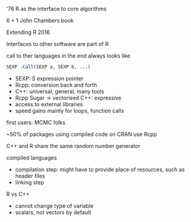 '76 R as the interface to core algorithms

6 + 1 John Chambers book

Extending R 2016

Interfaces to other software are part of R

call to ther languages in the end always looks like

```r
SEXP .Call(SEXP a, SEXP b, ...)
```

- SEXP: S expression pointer
- Rcpp: conversion back and forth
- C++: universal, general, many tools
- Rcpp Sugar -> vectorised C++: expressive
- access to external libraries
- speed gains mainly for loops, function calls

first users: MCMC folks

~50% of packages using compiled code on CRAN use Rcpp

C++ and R share the same random number generator

compiled languages
- compilation step: might have to provide place of resources, such as header files
- linking step

R vs C++

- cannot change type of variable
- scalars, not vectors by default
